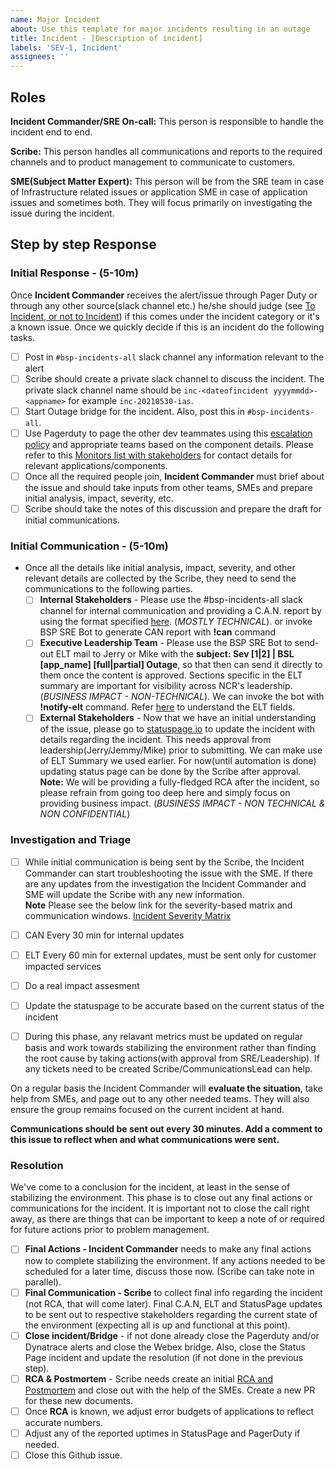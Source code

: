 ```yaml
---
name: Major Incident
about: Use this template for major incidents resulting in an outage
title: Incident - [Description of incident]
labels: 'SEV-1, Incident'
assignees: ''
---
```


## Roles

**Incident Commander/SRE On-call:** This person is responsible to handle the incident end to end.

**Scribe:** This person handles all communications and reports to the required channels and to product management to communicate to customers.

**SME(Subject Matter Expert):** This person will be from the SRE team in case of Infrastructure related issues or application SME in case of application issues and sometimes both. They will focus primarily on investigating the issue during the incident.

## Step by step Response

### Initial Response - (5-10m)

Once **Incident Commander** receives the alert/issue through Pager Duty or through any other source(slack channel etc.) he/she should judge (see [To Incident, or not to Incident](https://confluence.ncr.com/display/SWDO/To+Incident%2C+or+not+to+Incident)) if this comes under the incident category or it's a known issue.
Once we quickly decide if this is an incident do the following tasks.

- [ ] Post in `#bsp-incidents-all` slack channel any information relevant to the alert
- [ ] Scribe should create a private slack channel to discuss the incident. The private slack channel name should be `inc-<dateofincident yyyymmdd>-<appname>` for example `inc-20210530-ias`.
- [ ] Start Outage bridge for the incident. Also, post this in `#bsp-incidents-all`.
- [ ] Use Pagerduty to page the other dev teammates using this [escalation policy](https://ncr-saas.pagerduty.com/escalation_policies#P52AVAS) and appropriate teams based on the component details.
Please refer to this [Monitors list with stakeholders](https://confluence.ncr.com/pages/viewpage.action?pageId=451401718) for contact details for relevant applications/components.
- [ ] Once all the required people join, **Incident Commander** must brief about the issue and should take inputs from other teams, SMEs and prepare initial analysis, impact, severity, etc.
- [ ] Scribe should take the notes of this discussion and prepare the draft for initial communications.

### Initial Communication - (5-10m)

- Once all the details like initial analysis, impact, severity, and other relevant details are collected by the Scribe, they need to send the communications to the following parties.
  - [ ] **Internal Stakeholders** - Please use the #bsp-incidents-all slack channel for internal communication and providing a C.A.N. report by using the format specified [here](https://confluence.ncr.com/display/SWDO/Sample+Templates). (*MOSTLY TECHNICAL*). or invoke BSP SRE Bot to generate CAN report with **!can** command
  - [ ] **Executive Leadership Team** - Please use the BSP SRE Bot to send-out ELT mail to Jerry or Mike with the **subject: Sev [1|2] | BSL [app_name] [full|partial] Outage**, so that then can send it directly to them once the content is approved. Sections specific in the ELT summary are important for visibility across NCR's leadership. (*BUSINESS IMPACT - NON-TECHNICAL*). We can invoke the bot with **!notify-elt** command. Refer [here](https://confluence.ncr.com/display/SWDO/Sample+Templates) to understand the ELT fields.
  - [ ] **External Stakeholders** - Now that we have an initial understanding of the issue, please go to [statuspage.io](http://statuspage.io/) to update the incident with details regarding the incident. This needs approval from leadership(Jerry/Jemmy/Mike) prior to submitting. We can make use of ELT Summary we used earlier. For now(until automation is done) updating status page can be done by the Scribe after approval.  
  **Note:** We will be providing a fully-fledged RCA after the incident, so please refrain from going too deep here and simply focus on providing business impact. (*BUSINESS IMPACT - NON TECHNICAL & NON CONFIDENTIAL*)

### Investigation and Triage

- [ ] While initial communication is being sent by the Scribe, the Incident Commander can start troubleshooting the issue with the SME. If there are any updates from the investigation the Incident Commander and SME will update the Scribe with any new information.  
**Note** Please see the below link for the severity-based matrix and communication windows. [Incident Severity Matrix](https://confluence.ncr.com/display/ncrsrem/Incident+Severity+Matrix)

- [ ] CAN Every 30 min for internal updates

- [ ] ELT Every 60 min for external updates, must be sent only for customer impacted services

- [ ] Do a real impact assesment 

- [ ] Update the statuspage to be accurate based on the current status of the incident

- [ ] During this phase, any relavant metrics must be updated on regular basis and work towards stabilizing the environment rather than finding the root cause by taking actions(with approval from SRE/Leadership). If any tickets need to be created Scribe/CommunicationsLead can help.

On a regular basis the Incident Commander will **evaluate the situation**, take help from SMEs, and page out to any other needed teams. They will also ensure the group remains focused on the current incident at hand.

**Communications should be sent out every 30 minutes. Add a comment to this issue to reflect when and what communications were sent.**

### Resolution

We've come to a conclusion for the incident, at least in the sense of stabilizing the environment. This phase is to close out any final actions or communications for the incident. It is important not to close the call right away, as there are things that can be important to keep a note of or required for future actions prior to problem management.

- [ ] **Final Actions - Incident Commander** needs to make any final actions now to complete stabilizing the environment. If any actions needed to be scheduled for a later time, discuss those now. (Scribe can take note in parallel).
- [ ] **Final Communication - Scribe** to collect final info regarding the incident (not RCA, that will come later). Final C.A.N, ELT and StatusPage updates to be sent out to respective stakeholders regarding the current state of the environment (expecting all is up and functional at this point).
- [ ] **Close incident/Bridge** - if not done already close the Pagerduty and/or Dynatrace alerts and close the Webex bridge. Also, close the Status Page incident and update the resolution (if not done in the previous step).
- [ ] **RCA & Postmortem** - Scribe needs create an initial [RCA and Postmortem](https://github.com/ncr-bsp/rca/new/master/postmortems) and close out with the help of the SMEs. Create a new PR for these new documents.
- [ ] Once **RCA** is known, we adjust error budgets of applications to reflect accurate numbers.
- [ ] Adjust any of the reported uptimes in StatusPage and PagerDuty if needed.
- [ ] Close this Github issue.
